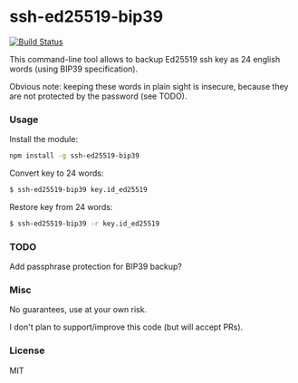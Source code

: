 # ssh-ed25519-bip39

[![Build Status](https://travis-ci.org/kolontsov/ssh-ed25519-bip39.svg?branch=master)](https://travis-ci.org/kolontsov/ssh-ed25519-bip39)

This command-line tool allows to backup Ed25519 ssh key as 24 english words (using BIP39 specification).

Obvious note: keeping these words in plain sight is insecure, because they are not protected by the password (see TODO).

### Usage

Install the module:

~~~ bash
npm install -g ssh-ed25519-bip39
~~~

Convert key to 24 words:

~~~ bash
$ ssh-ed25519-bip39 key.id_ed25519
~~~

Restore key from 24 words:

~~~ bash
$ ssh-ed25519-bip39 -r key.id_ed25519
~~~

### TODO

Add passphrase protection for BIP39 backup?

### Misc

No guarantees, use at your own risk.

I don't plan to support/improve this code (but will accept PRs).

### License

MIT
